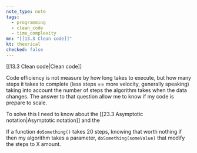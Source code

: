 ```yaml
---
note_type: note
tags:
  - programming
  - clean_code
  - time_complexity
mn: "[[13.3 Clean code]]"
kt: theorical
checked: false
---
```

[[13.3 Clean code|Clean code]]

Code efficiency is not measure by how long takes to execute, but how many steps it takes to complete (less steps == more velocity, generally speaking) taking into account the number of steps the algorithm takes when the data changes. The answer to that question allow me to know if my code is prepare to scale. 

To solve this I need to know about the [[23.3 Asymptotic notation|Asymptotic notation]] and the 

If a function `doSomething()` takes 20 steps, knowing that worth nothing if then my algorithm takes a parameter, `doSomething(someValue)` that modify the steps to X amount. 

